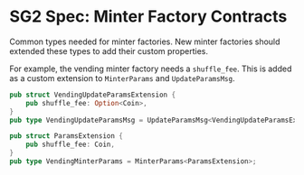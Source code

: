 # SG2 Spec: Minter Factory Contracts

Common types needed for minter factories. New minter factories should extended these types to add their custom properties.

For example, the vending minter factory needs a `shuffle_fee`. This is added as a custom extension to `MinterParams` and `UpdateParamsMsg`.

```rs
pub struct VendingUpdateParamsExtension {
    pub shuffle_fee: Option<Coin>,
}
pub type VendingUpdateParamsMsg = UpdateParamsMsg<VendingUpdateParamsExtension>;

pub struct ParamsExtension {
    pub shuffle_fee: Coin,
}
pub type VendingMinterParams = MinterParams<ParamsExtension>;
```
